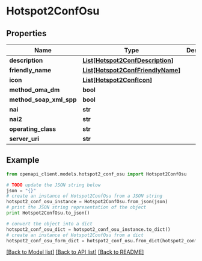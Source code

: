 # Hotspot2ConfOsu


## Properties

Name | Type | Description | Notes
------------ | ------------- | ------------- | -------------
**description** | [**List[Hotspot2ConfDescription]**](Hotspot2ConfDescription.md) |  | [optional] 
**friendly_name** | [**List[Hotspot2ConfFriendlyName]**](Hotspot2ConfFriendlyName.md) |  | [optional] 
**icon** | [**List[Hotspot2ConfIcon]**](Hotspot2ConfIcon.md) |  | [optional] 
**method_oma_dm** | **bool** |  | [optional] 
**method_soap_xml_spp** | **bool** |  | [optional] 
**nai** | **str** |  | [optional] 
**nai2** | **str** |  | [optional] 
**operating_class** | **str** |  | [optional] 
**server_uri** | **str** |  | [optional] 

## Example

```python
from openapi_client.models.hotspot2_conf_osu import Hotspot2ConfOsu

# TODO update the JSON string below
json = "{}"
# create an instance of Hotspot2ConfOsu from a JSON string
hotspot2_conf_osu_instance = Hotspot2ConfOsu.from_json(json)
# print the JSON string representation of the object
print Hotspot2ConfOsu.to_json()

# convert the object into a dict
hotspot2_conf_osu_dict = hotspot2_conf_osu_instance.to_dict()
# create an instance of Hotspot2ConfOsu from a dict
hotspot2_conf_osu_form_dict = hotspot2_conf_osu.from_dict(hotspot2_conf_osu_dict)
```
[[Back to Model list]](../README.md#documentation-for-models) [[Back to API list]](../README.md#documentation-for-api-endpoints) [[Back to README]](../README.md)


